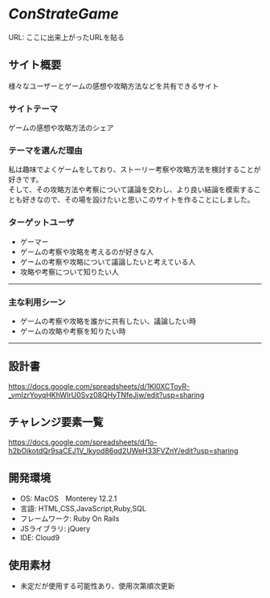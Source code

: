 # _ConStrateGame_
URL: ここに出来上がったURLを貼る

## サイト概要  
様々なユーザーとゲームの感想や攻略方法などを共有できるサイト 


### サイトテーマ 

ゲームの感想や攻略方法のシェア 


### テーマを選んだ理由 

私は趣味でよくゲームをしており、ストーリー考察や攻略方法を検討することが好きです。  
そして、その攻略方法や考察について議論を交わし、より良い結論を模索することも好きなので、その場を設けたいと思いこのサイトを作ることにしました。 


### ターゲットユーザ 
- ゲーマー
- ゲームの考察や攻略を考えるのが好きな人
- ゲームの考察や攻略について議論したいと考えている人
- 攻略や考察について知りたい人 
---

### 主な利用シーン
- ゲームの考察や攻略を誰かに共有したい、議論したい時
- ゲームの攻略や考察を知りたい時 
---

## 設計書
https://docs.google.com/spreadsheets/d/1Kl0XCToyR-_vmIzrYoyqHKhWIrU0Svz08QHyTNfeJjw/edit?usp=sharing


## チャレンジ要素一覧
https://docs.google.com/spreadsheets/d/1o-h2bOikotdQr9saCEJ1V_Ikyod86qd2UWeH33FVZnY/edit?usp=sharing


## 開発環境
- OS: MacOS　Monterey 12.2.1
- 言語: HTML,CSS,JavaScript,Ruby,SQL
- フレームワーク: Ruby On Rails
- JSライブラリ: jQuery
- IDE: Cloud9 

## 使用素材
- 未定だが使用する可能性あり、使用次第順次更新


